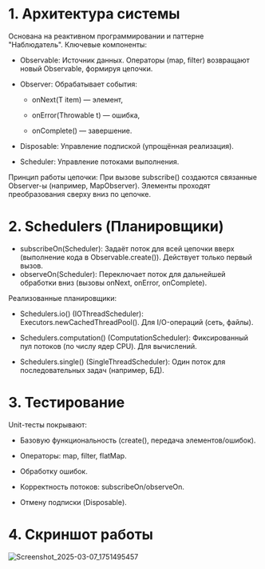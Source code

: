 # 1. Архитектура системы
Основана на реактивном программировании и паттерне "Наблюдатель". Ключевые компоненты:
- Observable<T>: Источник данных. Операторы (map, filter) возвращают новый Observable, формируя цепочки.

- Observer<T>: Обрабатывает события:
  - onNext(T item) — элемент,

  - onError(Throwable t) — ошибка,

  - onComplete() — завершение.

- Disposable: Управление подпиской (упрощённая реализация).

- Scheduler: Управление потоками выполнения.

Принцип работы цепочки:
При вызове subscribe() создаются связанные Observer-ы (например, MapObserver). Элементы проходят преобразования сверху вниз по цепочке.

# 2. Schedulers (Планировщики)

- subscribeOn(Scheduler):
    Задаёт поток для всей цепочки вверх (выполнение кода в Observable.create()). Действует только первый вызов.
- observeOn(Scheduler):
    Переключает поток для дальнейшей обработки вниз (вызовы onNext, onError, onComplete).

Реализованные планировщики:

- Schedulers.io() (IOThreadScheduler):
    Executors.newCachedThreadPool(). Для I/O-операций (сеть, файлы).

- Schedulers.computation() (ComputationScheduler):
    Фиксированный пул потоков (по числу ядер CPU). Для вычислений.

- Schedulers.single() (SingleThreadScheduler):
    Один поток для последовательных задач (например, БД).

# 3. Тестирование
Unit-тесты покрывают:

- Базовую функциональность (create(), передача элементов/ошибок).

- Операторы: map, filter, flatMap.

- Обработку ошибок.
  
- Корректность потоков: subscribeOn/observeOn.

- Отмену подписки (Disposable).

# 4. Скриншот работы

![Screenshot_2025-03-07_1751495457](https://github.com/user-attachments/assets/a432db56-db0e-43e1-b95c-5787ed947c70)

